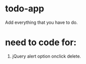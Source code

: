 # todo-app
Add everything that you have to do.

# need to code for:
1. jQuery alert option onclick delete.